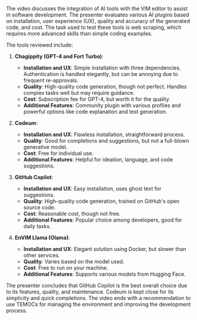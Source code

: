 The video discusses the integration of AI tools with the VIM editor to assist in software development. The presenter evaluates various AI plugins based on installation, user experience (UX), quality and accuracy of the generated code, and cost. The task used to test these tools is web scraping, which requires more advanced skills than simple coding examples.

The tools reviewed include:

1. **Chagippity (GPT-4 and Fort Turbo)**:
   - **Installation and UX**: Simple installation with three dependencies. Authentication is handled elegantly, but can be annoying due to frequent re-approvals.
   - **Quality**: High-quality code generation, though not perfect. Handles complex tasks well but may require guidance.
   - **Cost**: Subscription fee for GPT-4, but worth it for the quality.
   - **Additional Features**: Community plugin with various profiles and powerful options like code explanation and test generation.

2. **Codeum**:
   - **Installation and UX**: Flawless installation, straightforward process.
   - **Quality**: Good for completions and suggestions, but not a full-blown generative model.
   - **Cost**: Free for individual use.
   - **Additional Features**: Helpful for ideation, language, and code suggestions.

3. **GitHub Copilot**:
   - **Installation and UX**: Easy installation, uses ghost text for suggestions.
   - **Quality**: High-quality code generation, trained on GitHub's open source code.
   - **Cost**: Reasonable cost, though not free.
   - **Additional Features**: Popular choice among developers, good for daily tasks.

4. **EnVIM Llama (Olama)**:
   - **Installation and UX**: Elegant solution using Docker, but slower than other services.
   - **Quality**: Varies based on the model used.
   - **Cost**: Free to run on your machine.
   - **Additional Features**: Supports various models from Hugging Face.

The presenter concludes that GitHub Copilot is the best overall choice due to its features, quality, and maintenance. Codeum is kept close for its simplicity and quick completions. The video ends with a recommendation to use TEMOCs for managing the environment and improving the development process.